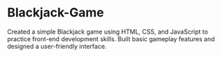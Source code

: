 # Blackjack-Game
Created a simple Blackjack game using HTML, CSS, and JavaScript to practice front-end development skills.
Built basic gameplay features and designed a user-friendly interface.
